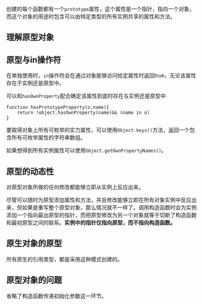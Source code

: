 创建的每个函数都有一个`prototype`属性，这个属性是一个指针，指向一个对象，而这个对象的用途时包含可以由特定类型的所有实例共享的属性和方法。
## 理解原型对象
## 原型与in操作符
在单独使用时，`in`操作符会在通过对象能够访问给定属性时返回true，无论该属性存在于实例还是原型中。

可以和`hasOwnProperty`配合确定该属性到底时存在与实例还是原型中
```
function hasPrototypeProperty(o,name){
    return !object.hasOwnProperty(name)&& (name in o)
}
```
要取得对象上所有可枚举的实力属性，可以使用`Object.keys()`方法，返回一个包含所有可枚举属性的字符串数组。

如果想得到所有实例属性可以使用`Object.getOwnPropertyNames()`。

## 原型的动态性
对原型对象所做的任何修改都能够立即从实例上反应出来。

尽管可以随时为原型添加属性和方法，并且修改能够立即在所有对象实例中反应出来，但如果是重写整个原型对象，那么情况就不一样了。调用构造函数时会为实例添加一个指向最出原型的指针，而把原型修改为另一个对象就等于切断了构造函数和最初原型之间的联系。**实例中的指针仅指向原型，而不指向构造函数。**
## 原生对象的原型
所有原生的引用类型，都是采用这种模式创建的。
## 原型对象的问题
省略了构造函数传递初始化参数这一环节。













































































































